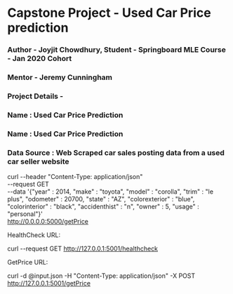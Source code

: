 # Capstone Project - Used Car Price prediction
### Author - Joyjit Chowdhury,  Student - Springboard MLE Course - Jan 2020 Cohort
### Mentor - Jeremy Cunningham
### Project Details - 
###                 Name        :  Used Car Price Prediction
###                 Name        :  Used Car Price Prediction
###                 Data Source :  Web Scraped car sales posting data from a used car seller website

curl --header "Content-Type: application/json" \
  --request GET \
  --data '{"year" : 2014, 
            "make" : "toyota", 
            "model" : "corolla", 
            "trim" : "le plus", 
            "odometer" : 20700, 
            "state" :  "AZ", 
            "colorexterior" : "blue", 
            "colorinterior" : "black", 
            "accidenthist" : "n",
            "owner" : 5, 
            "usage" : "personal"}' \
  http://0.0.0.0:5000/getPrice



HealthCheck URL:

curl --request GET http://127.0.0.1:5001/healthcheck


GetPrice URL:

curl -d @input.json -H "Content-Type: application/json" -X POST http://127.0.0.1:5001/getPrice
